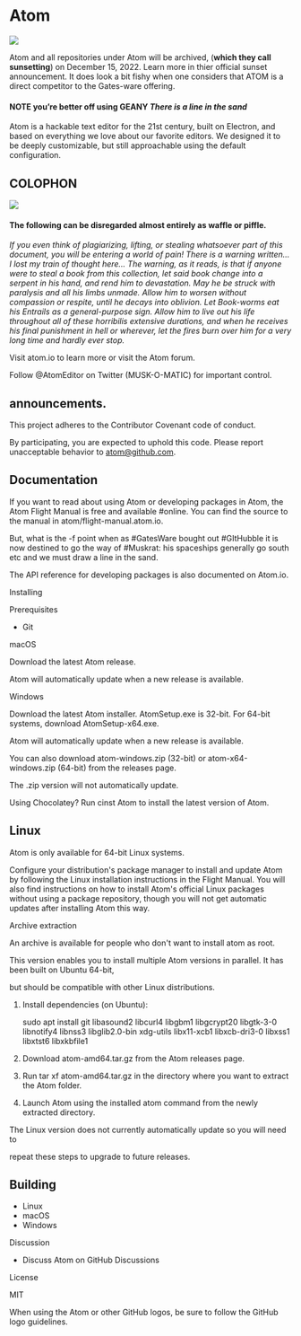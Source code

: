 # Atom

![](https://upload.wikimedia.org/wikipedia/commons/9/90/%C3%81tomo_de_Oro.gif)

Atom and all repositories under Atom will be archived, (**which they call sunsetting**) on December 15, 2022. Learn more in thier official sunset announcement. It does look a bit fishy when one considers that ATOM is a direct competitor to the Gates-ware offering.

#### NOTE you’re better off using GEANY *There is a line in the sand*

Atom is a hackable text editor for the 21st century, built on Electron, and based on everything we love about our favorite editors. We designed it to be deeply customizable, but still approachable using the default configuration.

## COLOPHON 
![](https://upload.wikimedia.org/wikipedia/commons/9/96/Colophon_from_the_manuscript_of_%22Gulistan%22_by_Sa%27di_copied_by_Sultan_Ali_Mashadi_%28LTS1995.2.30%2C_ff._78v-79r%29.jpg)

#### The following can be disregarded almost entirely as waffle or piffle.

*If you even think of plagiarizing, lifting, or stealing whatsoever part of this document, you will be entering a world of pain! There is a warning written…  I lost my train of thought here…  The warning, as it reads, is that if anyone were to steal a book from this collection, let said book change into a serpent in his hand, and rend him to devastation. May he be struck with paralysis and all his limbs unmade. Allow him to worsen without compassion or respite, until he decays into oblivion. Let Book-worms eat his Entrails as a general-purpose sign. Allow him to live out his life throughout all of these horribilis extensive durations, and when he receives his final punishment in hell or wherever, let the fires burn over him for a very long time and hardly ever stop.*

Visit atom.io to learn more or visit the Atom forum.

Follow @AtomEditor on Twitter (MUSK-O-MATIC) for important control.

## announcements.

This project adheres to the Contributor Covenant code of conduct.

By participating, you are expected to uphold this code. Please report unacceptable behavior to atom@github.com.

## Documentation

If you want to read about using Atom or developing packages in Atom, the Atom Flight Manual is free and available #online. You can find the source to the manual in atom/flight-manual.atom.io.

But, what is the -f point when as #GatesWare bought out #GItHubble it is now destined to go the way of #Muskrat: his spaceships generally go south etc and we must draw a line in the sand.

The API reference for developing packages is also documented on Atom.io.

Installing

Prerequisites

- Git

macOS

Download the latest Atom release.

Atom will automatically update when a new release is available.

Windows

Download the latest Atom installer. AtomSetup.exe is 32-bit. For 64-bit systems, download AtomSetup-x64.exe.

Atom will automatically update when a new release is available.

You can also download atom-windows.zip (32-bit) or atom-x64-windows.zip (64-bit) from the releases page.

The .zip version will not automatically update.

Using Chocolatey? Run cinst Atom to install the latest version of Atom.

## Linux

Atom is only available for 64-bit Linux systems.

Configure your distribution's package manager to install and update Atom by following the Linux installation instructions in the Flight Manual.  You will also find instructions on how to install Atom's official Linux packages without using a package repository, though you will not get automatic updates after installing Atom this way.

Archive extraction

An archive is available for people who don't want to install atom as root.

This version enables you to install multiple Atom versions in parallel. It has been built on Ubuntu 64-bit,

but should be compatible with other Linux distributions.

1. Install dependencies (on Ubuntu):

    sudo apt install git libasound2 libcurl4 libgbm1 libgcrypt20 libgtk-3-0 libnotify4 libnss3 libglib2.0-bin xdg-utils libx11-xcb1 libxcb-dri3-0 libxss1 libxtst6 libxkbfile1

1. Download atom-amd64.tar.gz from the Atom releases page.
2. Run tar xf atom-amd64.tar.gz in the directory where you want to extract the Atom folder.
3. Launch Atom using the installed atom command from the newly extracted directory.

The Linux version does not currently automatically update so you will need to

repeat these steps to upgrade to future releases.

## Building

- Linux
- macOS
- Windows

Discussion

- Discuss Atom on GitHub Discussions

License

MIT

When using the Atom or other GitHub logos, be sure to follow the GitHub logo guidelines.
